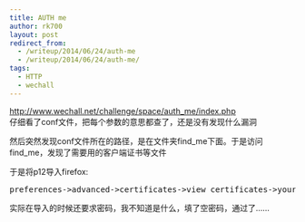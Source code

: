 ```yaml
---
title: AUTH me
author: rk700
layout: post
redirect_from: 
  - /writeup/2014/06/24/auth-me
  - /writeup/2014/06/24/auth-me/
tags:
  - HTTP
  - wechall
---
```

<http://www.wechall.net/challenge/space/auth_me/index.php>  
仔细看了conf文件，把每个参数的意思都查了，还是没有发现什么漏洞

然后突然发现conf文件所在的路径，是在文件夹find\_me下面。于是访问find\_me，发现了需要用的客户端证书等文件

于是将p12导入firefox:  
<pre>preferences->advanced->certificates->view certificates->your certificates->import</pre>
实际在导入的时候还要求密码，我不知道是什么，填了空密码，通过了……
